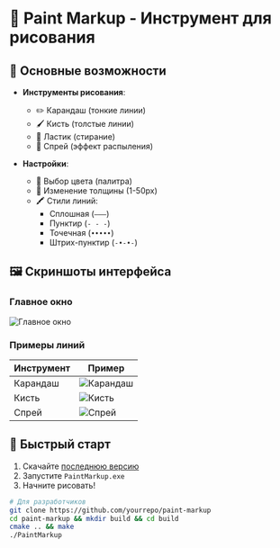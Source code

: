 # 🎨 Paint Markup - Инструмент для рисования

## 📌 Основные возможности

- **Инструменты рисования**:
  - ✏️ Карандаш (тонкие линии)
  - 🖌️ Кисть (толстые линии)
  - 🧽 Ластик (стирание)
  - 💨 Спрей (эффект распыления)

- **Настройки**:
  - 🎨 Выбор цвета (палитра)
  - 📏 Изменение толщины (1-50px)
  - 🖍️ Стили линий: 
    - Сплошная (`———`)
    - Пунктир (`- - -`)
    - Точечная (`•••••`)
    - Штрих-пунктир (`-•-•-`)

## 🖼️ Скриншоты интерфейса

### Главное окно
![Главное окно](screenshots/main_ui.png)

### Примеры линий
| Инструмент | Пример |
|------------|--------|
| Карандаш | ![Карандаш](screenshots/pencil_example.png) |
| Кисть | ![Кисть](screenshots/brush_example.png) |
| Спрей | ![Спрей](screenshots/spray_example.png) |

## 🚀 Быстрый старт

1. Скачайте [последнюю версию](https://example.com/download)
2. Запустите `PaintMarkup.exe`
3. Начните рисовать!

```bash
# Для разработчиков
git clone https://github.com/yourrepo/paint-markup
cd paint-markup && mkdir build && cd build
cmake .. && make
./PaintMarkup
